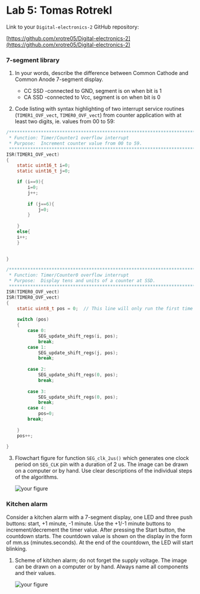 # Lab 5: Tomas Rotrekl 

Link to your `Digital-electronics-2` GitHub repository:

   [https://github.com/xrotre05/Digital-electronics-2](https://github.com/xrotre05/Digital-electronics-2)


### 7-segment library

1. In your words, describe the difference between Common Cathode and Common Anode 7-segment display.
   * CC SSD -connected to GND, segment is on when bit is 1
   * CA SSD -connected to Vcc, segment is on when bit is 0

2. Code listing with syntax highlighting of two interrupt service routines (`TIMER1_OVF_vect`, `TIMER0_OVF_vect`) from counter application with at least two digits, ie. values from 00 to 59:

```c
/**********************************************************************
 * Function: Timer/Counter1 overflow interrupt
 * Purpose:  Increment counter value from 00 to 59.
 **********************************************************************/
ISR(TIMER1_OVF_vect)
{
    static uint16_t i=0;
	static uint16_t j=0;

	if (i==9){
		i=0;
		j++;
		
		if (j==6){
			j=0;
		}
		
	}
	else{
	i++;	
	} 
	

}
```

```c
/**********************************************************************
 * Function: Timer/Counter0 overflow interrupt
 * Purpose:  Display tens and units of a counter at SSD.
 **********************************************************************/
ISR(TIMER0_OVF_vect)
ISR(TIMER0_OVF_vect)
{
	static uint8_t pos = 0;  // This line will only run the first time
			
	switch (pos)
	{
		case 0:
			SEG_update_shift_regs(i, pos);
			break;
		case 1:
			SEG_update_shift_regs(j, pos);
			break;
		
		case 2:
			SEG_update_shift_regs(0, pos);
			break;
		
		case 3:
			SEG_update_shift_regs(0, pos);
			break;
		case 4:
			pos=0;
		break;
		
	}
	pos++;
	
}
```

3. Flowchart figure for function `SEG_clk_2us()` which generates one clock period on `SEG_CLK` pin with a duration of 2&nbsp;us. The image can be drawn on a computer or by hand. Use clear descriptions of the individual steps of the algorithms.

   ![your figure]()


### Kitchen alarm

Consider a kitchen alarm with a 7-segment display, one LED and three push buttons: start, +1 minute, -1 minute. Use the +1/-1 minute buttons to increment/decrement the timer value. After pressing the Start button, the countdown starts. The countdown value is shown on the display in the form of mm.ss (minutes.seconds). At the end of the countdown, the LED will start blinking.

1. Scheme of kitchen alarm; do not forget the supply voltage. The image can be drawn on a computer or by hand. Always name all components and their values.

   ![your figure]()
